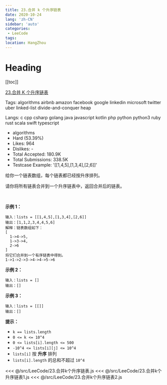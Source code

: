 ```yaml
---
title: 23.合并 k 个升序链表
date: 2020-10-24
lang: 'zh-CN'
sidebar: 'auto'
categories:
 - LeeCode
tags: 
location: HangZhou
---
```


# Heading
[[toc]]


[23.合并 K 个升序链表](https://leetcode-cn.com/problems/merge-k-sorted-lists/description/)

Tags: algorithms airbnb amazon facebook google linkedin microsoft twitter uber linked-list divide-and-conquer heap

Langs: c cpp csharp golang java javascript kotlin php python python3 ruby rust scala swift typescript

- algorithms
- Hard (53.39%)
- Likes: 964
- Dislikes: -
- Total Accepted: 180.9K
- Total Submissions: 338.5K
- Testcase Example: '[[1,4,5],[1,3,4],[2,6]]'

<p>给你一个链表数组，每个链表都已经按升序排列。</p>

<p>请你将所有链表合并到一个升序链表中，返回合并后的链表。</p>

<p>&nbsp;</p>

<p><strong>示例 1：</strong></p>

```
输入：lists = [[1,4,5],[1,3,4],[2,6]]
输出：[1,1,2,3,4,4,5,6]
解释：链表数组如下：
[
  1->4->5,
  1->3->4,
  2->6
]
将它们合并到一个有序链表中得到。
1->1->2->3->4->4->5->6
```

<p><strong>示例 2：</strong></p>

```
输入：lists = []
输出：[]
```

<p><strong>示例 3：</strong></p>

```
输入：lists = [[]]
输出：[]
```

<p><strong>提示：</strong></p>

<ul>
	<li><code>k == lists.length</code></li>
	<li><code>0 &lt;= k &lt;= 10^4</code></li>
	<li><code>0 &lt;= lists[i].length &lt;= 500</code></li>
	<li><code>-10^4 &lt;= lists[i][j] &lt;= 10^4</code></li>
	<li><code>lists[i]</code> 按 <strong>升序</strong> 排列</li>
	<li><code>lists[i].length</code> 的总和不超过 <code>10^4</code></li>
</ul>

<<< @/src/LeeCode/23.合并k个升序链表.js
<<< @/src/LeeCode/23.合并k个升序链表1.js
<<< @/src/LeeCode/23.合并k个升序链表2.js